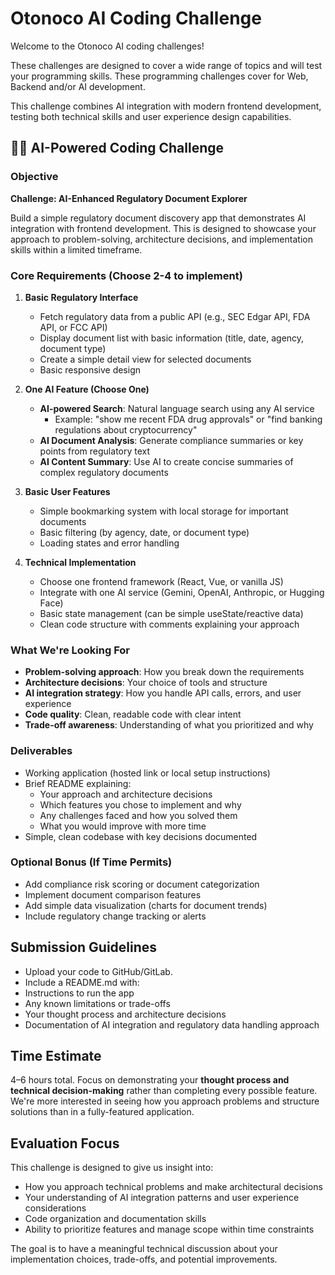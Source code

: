 # Otonoco AI Coding Challenge

Welcome to the Otonoco AI coding challenges! 

These challenges are designed to cover a wide range of topics and will test your programming skills. These programming challenges cover for Web, Backend and/or AI development. 

This challenge combines AI integration with modern frontend development, testing both technical skills and user experience design capabilities.

## 🤖🌐 AI-Powered Coding Challenge

### Objective
**Challenge: AI-Enhanced Regulatory Document Explorer**

Build a simple regulatory document discovery app that demonstrates AI integration with frontend development. This is designed to showcase your approach to problem-solving, architecture decisions, and implementation skills within a limited timeframe.

### Core Requirements (Choose 2-4 to implement)

1. **Basic Regulatory Interface**
   * Fetch regulatory data from a public API (e.g., SEC Edgar API, FDA API, or FCC API)
   * Display document list with basic information (title, date, agency, document type)
   * Create a simple detail view for selected documents
   * Basic responsive design

2. **One AI Feature (Choose One)**
   * **AI-powered Search**: Natural language search using any AI service
     - Example: "show me recent FDA drug approvals" or "find banking regulations about cryptocurrency"
   * **AI Document Analysis**: Generate compliance summaries or key points from regulatory text
   * **AI Content Summary**: Use AI to create concise summaries of complex regulatory documents

3. **Basic User Features**
   * Simple bookmarking system with local storage for important documents
   * Basic filtering (by agency, date, or document type)
   * Loading states and error handling

4. **Technical Implementation**
   * Choose one frontend framework (React, Vue, or vanilla JS)
   * Integrate with one AI service (Gemini, OpenAI, Anthropic, or Hugging Face)
   * Basic state management (can be simple useState/reactive data)
   * Clean code structure with comments explaining your approach

### What We're Looking For
* **Problem-solving approach**: How you break down the requirements
* **Architecture decisions**: Your choice of tools and structure
* **AI integration strategy**: How you handle API calls, errors, and user experience
* **Code quality**: Clean, readable code with clear intent
* **Trade-off awareness**: Understanding of what you prioritized and why

### Deliverables
* Working application (hosted link or local setup instructions)
* Brief README explaining:
  - Your approach and architecture decisions
  - Which features you chose to implement and why
  - Any challenges faced and how you solved them
  - What you would improve with more time
* Simple, clean codebase with key decisions documented

### Optional Bonus (If Time Permits)
* Add compliance risk scoring or document categorization
* Implement document comparison features
* Add simple data visualization (charts for document trends)
* Include regulatory change tracking or alerts

## Submission Guidelines
* Upload your code to GitHub/GitLab.
* Include a README.md with:
* Instructions to run the app
* Any known limitations or trade-offs
* Your thought process and architecture decisions
* Documentation of AI integration and regulatory data handling approach

## Time Estimate

4–6 hours total. Focus on demonstrating your **thought process and technical decision-making** rather than completing every possible feature. We're more interested in seeing how you approach problems and structure solutions than in a fully-featured application.

## Evaluation Focus

This challenge is designed to give us insight into:
* How you approach technical problems and make architectural decisions
* Your understanding of AI integration patterns and user experience considerations  
* Code organization and documentation skills
* Ability to prioritize features and manage scope within time constraints

The goal is to have a meaningful technical discussion about your implementation choices, trade-offs, and potential improvements.